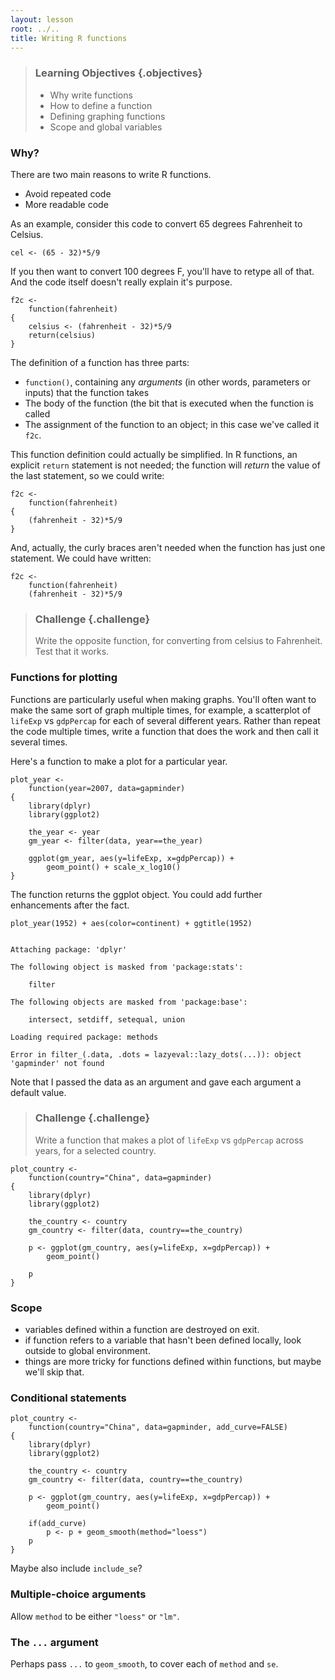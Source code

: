 ```yaml
---
layout: lesson
root: ../..
title: Writing R functions
---
```




> ### Learning Objectives {.objectives}
>
> * Why write functions
> * How to define a function
> * Defining graphing functions
> * Scope and global variables


### Why?

There are two main reasons to write R functions.

- Avoid repeated code
- More readable code

As an example, consider this code to convert 65 degrees Fahrenheit to
Celsius.


~~~{.r}
cel <- (65 - 32)*5/9
~~~

If you then want to convert 100 degrees F, you'll have to retype all
of that. And the code itself doesn't really explain it's purpose.


~~~{.r}
f2c <-
    function(fahrenheit)
{
    celsius <- (fahrenheit - 32)*5/9
    return(celsius)
}
~~~

The definition of a function has three parts:

- `function()`, containing any _arguments_ (in other words, parameters or inputs) that the
  function takes
- The body of the function (the bit that is executed when the function
  is called
- The assignment of the function to an object; in this case we've
  called it `f2c`.

This function definition could actually be simplified. In R functions,
an explicit `return` statement is not needed; the function will
_return_ the value of the last statement, so we could write:


~~~{.r}
f2c <-
    function(fahrenheit)
{
    (fahrenheit - 32)*5/9
}
~~~

And, actually, the curly braces aren't needed when the function has
just one statement. We could have written:


~~~{.r}
f2c <-
    function(fahrenheit)
    (fahrenheit - 32)*5/9
~~~


> ### Challenge {.challenge}
>
> Write the opposite function, for converting from celsius to
> Fahrenheit. Test that it works.


### Functions for plotting

Functions are particularly useful when making graphs. You'll often
want to make the same sort of graph multiple times, for example, a
scatterplot of `lifeExp` vs `gdpPercap` for each of several different
years. Rather than repeat the code multiple times, write a function
that does the work and then call it several times.

Here's a function to make a plot for a particular year.


~~~{.r}
plot_year <-
    function(year=2007, data=gapminder)
{
    library(dplyr)
    library(ggplot2)

    the_year <- year
    gm_year <- filter(data, year==the_year)

    ggplot(gm_year, aes(y=lifeExp, x=gdpPercap)) +
        geom_point() + scale_x_log10()
}
~~~

The function returns the ggplot object. You could add further
enhancements after the fact.


~~~{.r}
plot_year(1952) + aes(color=continent) + ggtitle(1952)
~~~



~~~{.output}

Attaching package: 'dplyr'

The following object is masked from 'package:stats':

    filter

The following objects are masked from 'package:base':

    intersect, setdiff, setequal, union

Loading required package: methods

~~~



~~~{.output}
Error in filter_(.data, .dots = lazyeval::lazy_dots(...)): object 'gapminder' not found

~~~

Note that I passed the data as an argument and gave each argument a
default value.

> ### Challenge {.challenge}
>
> Write a function that makes a plot of `lifeExp` vs `gdpPercap` across
> years, for a selected country.



~~~{.r}
plot_country <-
    function(country="China", data=gapminder)
{
    library(dplyr)
    library(ggplot2)

    the_country <- country
    gm_country <- filter(data, country==the_country)

    p <- ggplot(gm_country, aes(y=lifeExp, x=gdpPercap)) +
        geom_point()

    p
}
~~~


### Scope

- variables defined within a function are destroyed on exit.
- if function refers to a variable that hasn't been defined locally,
  look outside to global environment.
- things are more tricky for functions defined within functions, but
  maybe we'll skip that.



### Conditional statements


~~~{.r}
plot_country <-
    function(country="China", data=gapminder, add_curve=FALSE)
{
    library(dplyr)
    library(ggplot2)

    the_country <- country
    gm_country <- filter(data, country==the_country)

    p <- ggplot(gm_country, aes(y=lifeExp, x=gdpPercap)) +
        geom_point()

    if(add_curve)
        p <- p + geom_smooth(method="loess")
    p
}
~~~

Maybe also include `include_se`?


### Multiple-choice arguments

Allow `method` to be either `"loess"` or `"lm"`.


### The `...` argument

Perhaps pass `...` to `geom_smooth`, to cover each of `method` and `se`.
